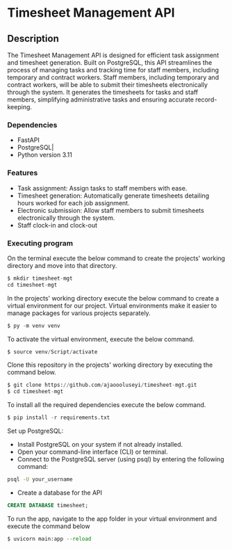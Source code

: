 # Timesheet Management API

## Description
The Timesheet Management API is designed for efficient task assignment and timesheet generation. Built on PostgreSQL, this API streamlines the process of managing tasks and tracking time for staff members, including temporary and contract workers. Staff members, including temporary and contract workers, will be able to submit their timesheets electronically through the system. It generates the timesheets for tasks and staff members, simplifying administrative tasks and ensuring accurate record-keeping. 

### Dependencies
* FastAPI
* PostgreSQL|
* Python version 3.11 

### Features
- Task assignment: Assign tasks to staff members with ease.
- Timesheet generation: Automatically generate timesheets detailing hours worked for each job assignment.
- Electronic submission: Allow staff members to submit timesheets electronically through the system.
- Staff clock-in and clock-out

### Executing program

On the terminal execute the below command to create the projects' working directory and move into that directory.

```python
$ mkdir timesheet-mgt
cd timesheet-mgt
```

In the projects' working directory execute the below command to create a virtual environment for our project. Virtual environments make it easier to manage packages for various projects separately.

 
```python
$ py -m venv venv
```

To activate the virtual environment, execute the below command.

```python
$ source venv/Script/activate
```
Clone this repository in the projects' working directory by executing the command below.

```python
$ git clone https://github.com/ajaoooluseyi/timesheet-mgt.git
$ cd timesheet-mgt
```

To install all the required dependencies execute the below command.

```python
$ pip install -r requirements.txt
```

Set up PostgreSQL:
- Install PostgreSQL on your system if not already installed.
- Open your command-line interface (CLI) or terminal.
- Connect to the PostgreSQL server (using psql) by entering the following command:
```bash
psql -U your_username
```
- Create a database for the API
```sql
CREATE DATABASE timesheet;
```

To run the app, navigate to the app folder in your virtual environment and execute the command below
```python
$ uvicorn main:app --reload
```
